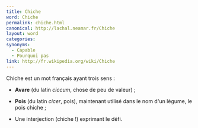 ```yaml
---
title: Chiche
word: Chiche
permalink: chiche.html
canonical: http://lachal.neamar.fr/Chiche
layout: word
categories:
synonyms:
  - Capable
  - Pourquoi pas
link: http://fr.wikipedia.org/wiki/Chiche
---
```


Chiche est un mot français ayant trois sens :

* **Avare** (du latin *ciccum*, chose de peu de valeur) ;

* **Pois** (du latin *cicer*, pois), maintenant utilisé dans le nom d'un légume, le pois chiche ;

* Une interjection (chiche !) exprimant le défi.

